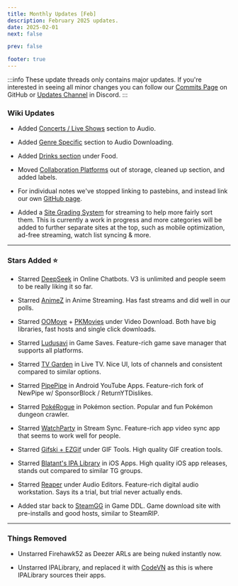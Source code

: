 ```yaml
---
title: Monthly Updates [Feb]
description: February 2025 updates.
date: 2025-02-01
next: false

prev: false

footer: true
---
```


<Post authors="nbats" />

:::info
These update threads only contains major updates. If you're interested
in seeing all minor changes you can follow our
[Commits Page](https://github.com/fmhy/FMHYedit/commits/main) on GitHub or
[Updates Channel](https://redd.it/17f8msf) in Discord.
:::


### Wiki Updates

- Added [Concerts / Live Shows](https://fmhy.net/audiopiracyguide#concerts-live-shows) section to Audio.

- Added [Genre Specific](https://fmhy.net/audiopiracyguide#genre-specific) section to Audio Downloading.

- Added [Drinks section](https://fmhy.net/miscguide#drinks) under Food.

- Moved [Collaboration Platforms](https://fmhy.net/miscguide#collaboration-platforms) out of storage, cleaned up section, and added labels.

- For individual notes we've stopped linking to pastebins, and instead link our own [GitHub page](https://github.com/fmhy/FMHY/wiki/FMHY‐Notes.md). 

- Added a [Site Grading System](https://github.com/fmhy/FMHY/wiki/Stream-Site-Grading) for streaming to help more fairly sort them. This is currently a work in progress and more categories will be added to further separate sites at the top, such as mobile optimization, ad-free streaming, watch list syncing & more.

***

### Stars Added ⭐

- Starred [DeepSeek](https://fmhy.net/ai#online-chatbots) in Online Chatbots. V3 is unlimited and people seem to be really liking it so far.

- Starred [AnimeZ](https://fmhy.net/video#anime-streaming) in Anime Streaming. Has fast streams and did well in our polls.

- Starred [OOMoye](https://fmhy.net/video#download-sites) + [PKMovies](https://fmhy.net/video#drives-directories) under Video Download. Both have big libraries, fast hosts and single click downloads.

- Starred [Ludusavi](https://fmhy.net/gaming-tools#game-saves) in Game Saves. Feature-rich game save manager that supports all platforms.

- Starred [TV Garden](https://fmhy.net/video#live-tv) in Live TV. Nice UI, lots of channels and consistent compared to similar options.

- Starred [PipePipe](https://fmhy.net/android-iosguide#android-youtube-apps) in Android YouTube Apps. Feature-rich fork of NewPipe w/ SponsorBlock / ReturnYTDislikes. 

- Starred [PokéRogue](https://fmhy.net/gaming-tools#pokemon-tools) in Pokémon section. Popular and fun Pokémon dungeon crawler.

- Starred [WatchParty](https://fmhy.net/video-tools#stream-sync) in Stream Sync. Feature-rich app video sync app that seems to work well for people. 

- Starred [Gifski + EZGif](https://fmhy.net/img-tools#gif-tools) under GIF Tools. High quality GIF creation tools.

- Starred [Blatant's IPA Library](https://fmhy.net/android-iosguide#telegram-channels-1) in iOS Apps. High quality iOS app releases, stands out compared to similar TG groups.

- Starred [Reaper](https://fmhy.net/audiopiracyguide#audio-editors) under Audio Editors. Feature-rich digital audio workstation. Says its a trial, but trial never actually ends. 

- Added star back to [SteamGG](https://fmhy.net/gamingpiracyguide#download-games) in Game DDL. Game download site with pre-installs and good hosts, similar to SteamRIP. 

***

### Things Removed

- Unstarred Firehawk52 as Deezer ARLs are being nuked instantly now.

- Unstarred IPALibrary, and replaced it with [CodeVN](https://fmhy.net/android-iosguide#ios-ipas) as this is where IPALibrary sources their apps.
